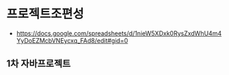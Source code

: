 # 프로젝트조편성
  - https://docs.google.com/spreadsheets/d/1nieW5XDxk0RysZxdWhU4m4YyDoEZMcbVNEycxq_FAd8/edit#gid=0

## 1차 자바프로젝트
  > 

